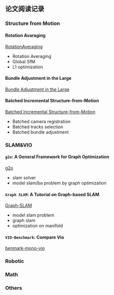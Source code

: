 ## 论文阅读记录
### Structure from Motion
#### Rotation Avaraging 
[RotationAveraging](./sfm/RotationAveraging.md)
+ Rotation Averaging
+ Global SfM
+ L1 optimization
#### Bundle Adjustment in the Large 
[Bundle Adjustment in the Large ](./sfm/bal.md)
#### Batched Incremental Structure-from-Motion 
[Batched Incremental Structure-from-Motion](./sfm/batched-incremental-structure-from-motion.md)
+ Batched camera registration
+ Batched tracks selection 
+ Batched bundle adjustment
### SLAM&VIO
#### `g2o`: A General Framework for Graph Optimization
[g2o](./slam/g2o.md)
+ slam solver
+ model slam/ba problem by graph optimization
#### `Graph SLAM`: A Tutorial on Graph-based SLAM
[Graph-SLAM](./slam/tutorial-on-graph-slam.md)
+ model slam problem
+ graph slam 
+ optimization on manifold
#### `VIO-Benchmark`: Compare Vio

[benmark-mono-vio](./vio/benmark-mono-vio.md)

### Robotic

### Math


### Others

